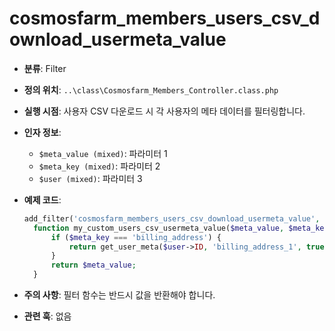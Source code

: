 # cosmosfarm_members_users_csv_download_usermeta_value

- **분류**: Filter
- **정의 위치**: `..\class\Cosmosfarm_Members_Controller.class.php`
- **실행 시점**: 사용자 CSV 다운로드 시 각 사용자의 메타 데이터를 필터링합니다.
- **인자 정보**:
  - `$meta_value (mixed)`: 파라미터 1
  - `$meta_key (mixed)`: 파라미터 2
  - `$user (mixed)`: 파라미터 3
- **예제 코드**:

  ```php
  add_filter('cosmosfarm_members_users_csv_download_usermeta_value', 'my_custom_users_csv_usermeta_value', 10, 3);
    function my_custom_users_csv_usermeta_value($meta_value, $meta_key, $user) {
        if ($meta_key === 'billing_address') {
            return get_user_meta($user->ID, 'billing_address_1', true) . ', ' . get_user_meta($user->ID, 'billing_city', true);
        }
        return $meta_value;
    }
  ```

- **주의 사항**: 필터 함수는 반드시 값을 반환해야 합니다.
- **관련 훅**: 없음
